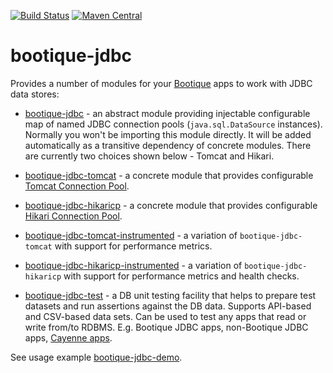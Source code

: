 [![Build Status](https://travis-ci.org/bootique/bootique-jdbc.svg)](https://travis-ci.org/bootique/bootique-jdbc)
[![Maven Central](https://maven-badges.herokuapp.com/maven-central/io.bootique.jdbc/bootique-jdbc/badge.svg)](https://maven-badges.herokuapp.com/maven-central/io.bootique.jdbc/bootique-jdbc/)

# bootique-jdbc

Provides a number of modules for your [Bootique](http://bootique.io) apps to work with JDBC data stores:

* [bootique-jdbc](https://github.com/bootique/bootique-jdbc) - an abstract module providing injectable configurable map of
named JDBC connection pools (`java.sql.DataSource` instances). Normally you won't be importing this module directly.
It will be added automatically as a transitive dependency of concrete modules. There are currently two choices
shown below - Tomcat and Hikari.

* [bootique-jdbc-tomcat](https://github.com/bootique/bootique-jdbc/tree/master/bootique-jdbc-tomcat) - a concrete
module that provides configurable [Tomcat Connection Pool](https://tomcat.apache.org/tomcat-7.0-doc/jdbc-pool.html).

* [bootique-jdbc-hikaricp](https://github.com/bootique/bootique-jdbc/tree/master/bootique-jdbc-hikaricp) - a concrete
module that provides configurable [Hikari Connection Pool](https://github.com/brettwooldridge/HikariCP).

* [bootique-jdbc-tomcat-instrumented](https://github.com/bootique/bootique-jdbc/tree/master/bootique-jdbc-tomcat-instrumented) -
a variation of `bootique-jdbc-tomcat` with support for performance metrics.

* [bootique-jdbc-hikaricp-instrumented](https://github.com/bootique/bootique-jdbc/tree/master/bootique-jdbc-hikaricp-instrumented) -
a variation of `bootique-jdbc-hikaricp` with support for performance metrics and health checks.

* [bootique-jdbc-test](https://github.com/bootique/bootique-jdbc/tree/master/bootique-jdbc-test) - a DB unit testing
facility that helps to prepare test datasets and run assertions against the DB data. Supports API-based and CSV-based data sets. Can be used to test any apps that read or write from/to RDBMS. E.g. Bootique JDBC apps, non-Bootique JDBC apps, [Cayenne apps](https://github.com/bootique/bootique-cayenne/tree/master/bootique-cayenne-test).

See usage example [bootique-jdbc-demo](https://github.com/bootique-examples/bootique-jdbc-demo).